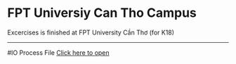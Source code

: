 # FPT Universiy Can Tho Campus
Excercises is finished at FPT University Cần Thơ (for K18)
<hr>
#IO Process File
<a href="https://github.com/lnanh2k4/FPTUCT/blob/main/IOCE181767.java">Click here to open</a>
